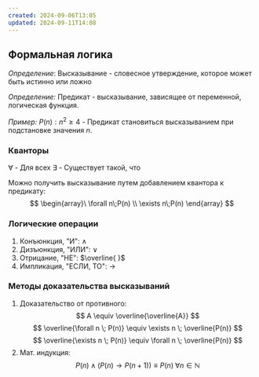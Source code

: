 ```yaml
---
created: 2024-09-06T13:05
updated: 2024-09-11T14:08
---
```

## Формальная логика

*Определение*: Высказывание - словесное утверждение, которое может быть истинно или ложно

*Определение:* Предикат - высказывание, зависящее от переменной, логическая функция.

*Пример:* $P(n) : n^2 \geq 4$ - Предикат становиться высказыванием при подстановке значения $n$.

### Кванторы

$\forall$ - Для всех
$\exists$ - Существует такой, что

Можно получить высказывание путем добавлением квантора к предикату:
$$
\begin{array}\
\forall n\;P(n) \\
\exists n\;P(n)
\end{array}
$$
### Логические операции

1. Конъюнкция, "И": $\wedge$
2. Дизъюнкция, "ИЛИ": $\vee$
3. Отрицание, "НЕ": $\overline{ }$
4. Импликация, "ЕСЛИ, ТО": $\rightarrow$
### Методы доказательства высказываний

1. Доказательство от противного:
$$
A \equiv \overline{\overline{A}}
$$
$$
\overline{\forall n \; P(n)} \equiv  \exists n \; \overline{P(n)}
$$
$$
\overline{\exists n \; P(n)} \equiv  \forall n \; \overline{P(n)}
$$
2. Мат. индукция:
$$
P(n) \wedge (P(n)\to P(n+1)) \equiv  P(n) \; \forall n \in \mathbb{N}
$$
